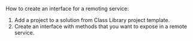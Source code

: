 ﻿How to create an interface for a remoting service:
1. Add a project to a solution from Class Library project template.
2. Create an interface with methods that you want to expose in a remote service.